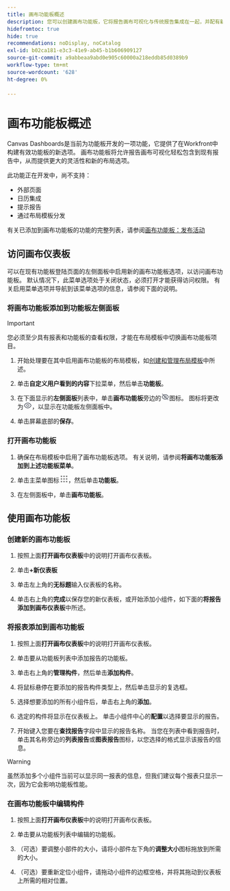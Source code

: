 ```yaml
---
title: 画布功能板概述
description: 您可以创建画布功能板，它将报告画布可视化与传统报告集成在一起，并配有新的布局选项。
hidefromtoc: true
hide: true
recommendations: noDisplay, noCatalog
exl-id: b02ca181-e3c3-41e9-ab45-b1b606909127
source-git-commit: a9abbeaa9abd0e905c60000a218eddb85d0389b9
workflow-type: tm+mt
source-wordcount: '628'
ht-degree: 0%

---
```


# 画布功能板概述

<!-- This page is hidden as it is outdated, delete once full Canvas Dashboard docs are live-->
<!-- Audited: 12/2023 -->

Canvas Dashboards是当前为功能板开发的一项功能，它提供了在Workfront中构建有效功能板的新选项。 画布功能板将允许报告画布可视化轻松包含到现有报告中，从而提供更大的灵活性和新的布局选项。

此功能正在开发中，尚不支持：
* 外部页面
* 日历集成
* 提示报告
* 通过布局模板分发

有关已添加到画布功能板的功能的完整列表，请参阅[画布功能板：发布活动](/help/quicksilver/product-announcements/betas/canvas-dashboards-beta/canvas-dashboards-release-activity.md)

## 访问画布仪表板

可以在现有功能板登陆页面的左侧面板中启用新的画布功能板选项，以访问画布功能板。 默认情况下，此菜单选项处于关闭状态，必须打开才能获得访问权限。 有关启用菜单选项并导航到该菜单选项的信息，请参阅下面的说明。

### 将画布功能板添加到功能板左侧面板

>[!IMPORTANT]
>
>您必须至少具有报表和功能板的查看权限，才能在布局模板中切换画布功能板项目。

1. 开始处理要在其中启用画布功能板的布局模板，如[创建和管理布局模板](../../../administration-and-setup/customize-workfront/use-layout-templates/create-and-manage-layout-templates.md)中所述。

1. 单击&#x200B;**自定义用户看到的内容**&#x200B;下拉菜单，然后单击&#x200B;**功能板**。

1. 在下面显示的&#x200B;**左侧面板**&#x200B;列表中，单击&#x200B;**画布功能板**&#x200B;旁边的![](assets/delete-secondary-nav-item.png)图标。 图标将更改为![](assets/add-secondary-nav-item.png)，以显示在功能板左侧面板中。

1. 单击屏幕底部的&#x200B;**保存**。

### 打开画布功能板

1. 确保在布局模板中启用了画布功能板选项。 有关说明，请参阅&#x200B;**将画布功能板添加到上述功能板菜单**。

1. 单击主菜单图标![](assets/main-menu-icon.png)，然后单击&#x200B;**功能板**。

1. 在左侧面板中，单击&#x200B;**画布功能板**。

## 使用画布功能板

### 创建新的画布功能板

1. 按照上面&#x200B;**打开画布仪表板**&#x200B;中的说明打开画布仪表板。

1. 单击&#x200B;**+新仪表板**

1. 单击左上角的&#x200B;**无标题**&#x200B;输入仪表板的名称。

1. 单击右上角的&#x200B;**完成**&#x200B;以保存您的新仪表板，或开始添加小组件，如下面的&#x200B;**将报告添加到画布仪表板**&#x200B;中所述。

### 将报表添加到画布功能板

1. 按照上面&#x200B;**打开画布仪表板**&#x200B;中的说明打开画布仪表板。

1. 单击要从功能板列表中添加报告的功能板。

1. 单击右上角的&#x200B;**管理构件**，然后单击&#x200B;**添加构件**。

1. 将鼠标悬停在要添加的报告构件类型上，然后单击显示的复选框。

1. 选择想要添加的所有小组件后，单击右上角的&#x200B;**添加**。

1. 选定的构件将显示在仪表板上。 单击小组件中心的&#x200B;**配置**&#x200B;以选择要显示的报告。

1. 开始键入您要在&#x200B;**查找报告**&#x200B;字段中显示的报告名称。 当您在列表中看到报告时，单击其名称旁边的&#x200B;**列表报告**&#x200B;或&#x200B;**图表报告**&#x200B;图标，以您选择的格式显示该报告的信息。

>[!WARNING]
>
> 虽然添加多个小组件当前可以显示同一报表的信息，但我们建议每个报表只显示一次，因为它会影响功能板性能。

### 在画布功能板中编辑构件

1. 按照上面&#x200B;**打开画布仪表板**&#x200B;中的说明打开画布仪表板。

1. 单击要从功能板列表中编辑的功能板。

1. （可选）要调整小部件的大小，请将小部件左下角的&#x200B;**调整大小**&#x200B;图标拖放到所需的大小。

1. （可选）要重新定位小组件，请拖动小组件的边框空格，并将其拖动到仪表板上所需的相对位置。
